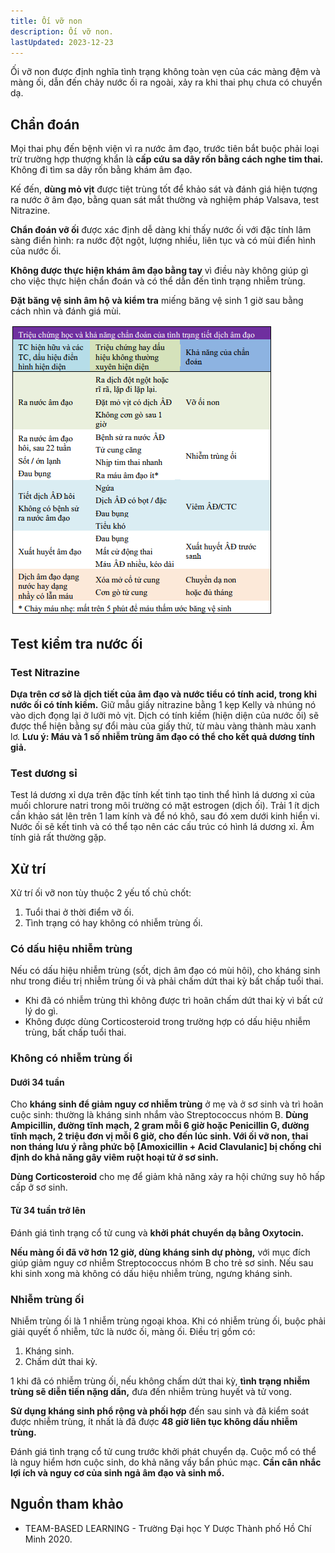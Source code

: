 ```yaml
---
title: Ối vỡ non
description: Ối vỡ non.
lastUpdated: 2023-12-23
---
```


Ối vỡ non được định nghĩa tình trạng không toàn vẹn của các màng đệm và màng ối, dẫn đến chảy nước ối ra ngoài, xảy ra khi thai phụ chưa có chuyển dạ.

## Chẩn đoán

Mọi thai phụ đến bệnh viện vì ra nước âm đạo, trước tiên bắt buộc phải loại trừ trường hợp thượng khẩn là **cấp cứu sa dây rốn bằng cách nghe tim thai.** Không đi tìm sa dây rốn bằng khám âm đạo.

Kế đến, **dùng mỏ vịt** được tiệt trùng tốt để khảo sát và đánh giá hiện tượng ra nước ở âm đạo, bằng quan sát mắt thường và nghiệm pháp Valsava, test Nitrazine.

**Chẩn đoán vỡ ối** được xác định dễ dàng khi thấy nước ối với đặc tính lâm sàng điển hình: ra nước đột ngột, lượng nhiều, liên tục và có mùi điển hình của nước ối.

**Không được thực hiện khám âm đạo bằng tay** vì điều này không giúp gì cho việc thực hiện chẩn đoán và có thể dẫn đến tình trạng nhiễm trùng.

**Đặt băng vệ sinh âm hộ và kiểm tra** miếng băng vệ sinh 1 giờ sau bằng cách nhìn và đánh giá mùi.

![Ối vỡ non](../../../assets/benh-hoc-san-khoa/oi-vo-non/oi-vo-non.png)

## Test kiểm tra nước ối

### Test Nitrazine

**Dựa trên cơ sở là dịch tiết của âm đạo và nước tiểu có tính acid, trong khi nước ối có tính kiềm.** Giữ mẫu giấy nitrazine bằng 1 kẹp Kelly và nhúng nó vào dịch đọng lại ở lưỡi mỏ vịt. Dịch có tính kiềm (hiện
diện của nước ối) sẽ được thể hiện bằng sự đổi màu của giấy thử, từ màu vàng thành màu xanh lơ. **Lưu ý: Máu và 1 số nhiễm trùng âm đạo có thể cho kết quả dương tính giả.**

### Test dương sỉ

Test lá dương xỉ dựa trên đặc tính kết tinh tạo tinh thể hình lá dương xỉ của muối chlorure natri trong môi
trường có mặt estrogen (dịch ối). Trải 1 ít dịch cần khảo sát lên trên 1 lam kính và để nó khô, sau đó
xem dưới kinh hiển vi. Nước ối sẽ kết tinh và có thể tạo nên các cấu trúc có hình lá dương xỉ. Âm tính giả
rất thường gặp.

## Xử trí

Xử trí ối vỡ non tùy thuộc 2 yếu tố chủ chốt:

1. Tuổi thai ở thời điểm vỡ ối.
2. Tình trạng có hay không có nhiễm trùng ối.

### Có dấu hiệu nhiễm trùng

Nếu có dấu hiệu nhiễm trùng (sốt, dịch âm đạo có mùi hôi), cho kháng sinh như trong điều trị nhiễm trùng ối và phải chấm dứt thai kỳ bất chấp tuổi thai.

- Khi đã có nhiễm trùng thì không được trì hoãn chấm dứt thai kỳ vì bất cứ lý do gì.
- Không được dùng Corticosteroid trong trường hợp có dấu hiệu nhiễm trùng, bất chấp tuổi thai.

### Không có nhiễm trùng ối

#### Dưới 34 tuần

Cho **kháng sinh để giảm nguy cơ nhiễm trùng** ở mẹ và ở sơ sinh và trì hoãn cuộc sinh: thường là kháng sinh
nhắm vào Streptococcus nhóm B. **Dùng Ampicillin, đường tĩnh mạch, 2 gram mỗi 6 giờ hoặc Penicillin G, đường tĩnh mạch, 2 triệu đơn vị mỗi 6 giờ, cho đến lúc sinh. Với ối vỡ non, thai non tháng lưu ý rằng phức bộ [Amoxicillin + Acid Clavulanic] bị chống chỉ định do khả năng gây viêm ruột hoại tử ở sơ sinh.**

**Dùng Corticosteroid** cho mẹ để giảm khả năng xảy ra hội chứng suy hô hấp cấp ở sơ sinh.

#### Từ 34 tuần trở lên

Đánh giá tình trạng cổ tử cung và **khởi phát chuyển dạ bằng Oxytocin.**

**Nếu màng ối đã vỡ hơn 12 giờ, dùng kháng sinh dự phòng,** với mục đích giúp giảm nguy cơ nhiễm Streptococcus nhóm B cho trẻ sơ sinh. Nếu sau khi sinh xong mà không có dấu hiệu nhiễm trùng, ngưng kháng sinh.

### Nhiễm trùng ối

Nhiễm trùng ối là 1 nhiễm trùng ngoại khoa. Khi có nhiễm trùng ối, buộc phải giải quyết ổ nhiễm, tức là nước ối, màng ối. Điều trị gồm có:

1. Kháng sinh.
2. Chấm dứt thai kỳ.

1 khi đã có nhiễm trùng ối, nếu không chấm dứt thai kỳ, **tình trạng nhiễm trùng sẽ diễn tiến nặng dần,**
đưa đến nhiễm trùng huyết và tử vong.

**Sử dụng kháng sinh phổ rộng và phối hợp** đến sau sinh và đã kiểm soát được nhiễm trùng, ít nhất là đã được **48 giờ liên tục không dấu nhiễm trùng.**

Đánh giá tình trạng cổ tử cung trước khởi phát chuyển dạ. Cuộc mổ có thể là nguy hiểm hơn cuộc sinh, do
khả năng vấy bẩn phúc mạc. **Cần cân nhắc lợi ích và nguy cơ của sinh ngả âm đạo và sinh mổ.**

## Nguồn tham khảo

- TEAM-BASED LEARNING - Trường Đại học Y Dược Thành phố Hồ Chí Minh 2020.
